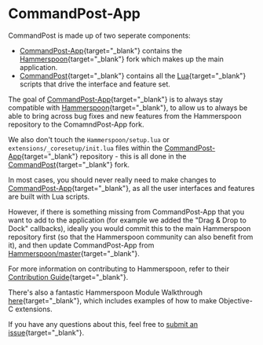 # CommandPost-App

CommandPost is made up of two seperate components:

* [CommandPost-App](https://github.com/CommandPost/CommandPost-App){target="_blank"} contains the [Hammerspoon](http://www.hammerspoon.org){target="_blank"} fork which makes up the main application.
* [CommandPost](https://github.com/CommandPost/CommandPost){target="_blank"} contains all the [Lua](https://www.lua.org/about.html){target="_blank"} scripts that drive the interface and feature set.

The goal of [CommandPost-App](https://github.com/CommandPost/CommandPost-App){target="_blank"} is to always stay compatible with [Hammerspoon](http://www.hammerspoon.org){target="_blank"}, to allow us to always be able to bring across bug fixes and new features from the Hammerspoon repository to the ComamndPost-App fork.

We also don't touch the `Hammerspoon/setup.lua` or `extensions/_coresetup/init.lua` files within the [CommandPost-App](https://github.com/CommandPost/CommandPost-App){target="_blank"} repository - this is all done in the [CommandPost](https://github.com/CommandPost/CommandPost){target="_blank"} fork.

In most cases, you should never really need to make changes to [CommandPost-App](https://github.com/CommandPost/CommandPost-App){target="_blank"}, as all the user interfaces and features are built with Lua scripts.

However, if there is something missing from CommandPost-App that you want to add to the application (for example we added the "Drag & Drop to Dock" callbacks), ideally you would commit this to the main Hammerspoon repository first (so that the Hammerspoon community can also benefit from it), and then update CommandPost-App from [Hammerspoon/master](https://github.com/Hammerspoon/hammerspoon){target="_blank"}.

For more information on contributing to Hammerspoon, refer to their [Contribution Guide](https://github.com/Hammerspoon/hammerspoon/blob/master/CONTRIBUTING.md){target="_blank"}.

There's also a fantastic Hammerspoon Module Walkthrough [here](https://github.com/asmagill/HS_ModuleWalkthrough){target="_blank"}, which includes examples of how to make Objective-C extensions.

If you have any questions about this, feel free to [submit an issue](https://github.com/CommandPost/CommandPost-App/issues){target="_blank"}.